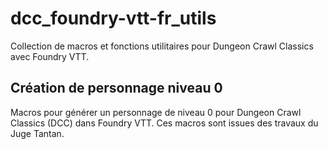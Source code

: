 # dcc_foundry-vtt-fr_utils

Collection de macros et fonctions utilitaires pour Dungeon Crawl Classics avec Foundry VTT.

## Création de personnage niveau 0
Macros pour générer un personnage de niveau 0 pour Dungeon Crawl Classics (DCC) dans Foundry VTT.
Ces macros sont issues des travaux du Juge Tantan.
